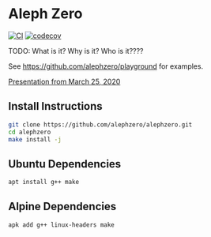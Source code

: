 # Aleph Zero
[![CI](https://github.com/alephzero/alephzero/workflows/CI/badge.svg)](https://github.com/alephzero/alephzero/actions?query=workflow%3ACI)
[![codecov](https://codecov.io/gh/alephzero/alephzero/branch/master/graph/badge.svg)](https://codecov.io/gh/alephzero/alephzero)

TODO: What is it? Why is it? Who is it????

See https://github.com/alephzero/playground for examples.

[Presentation from March 25, 2020]( https://docs.google.com/presentation/d/12KE9UucjZPtpVnM1NljxOqBolBBKECWJdrCoE2yJaBw/edit#slide=id.p)

## Install Instructions

```sh
git clone https://github.com/alephzero/alephzero.git
cd alephzero
make install -j
```

## Ubuntu Dependencies

```sh
apt install g++ make
```

## Alpine Dependencies

```sh
apk add g++ linux-headers make
```
